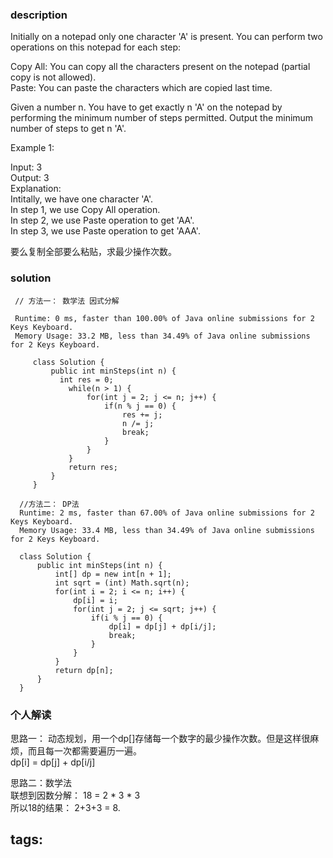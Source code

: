 ### description    
  Initially on a notepad only one character 'A' is present. You can perform two operations on this notepad for each step:  
    
  Copy All: You can copy all the characters present on the notepad (partial copy is not allowed).  
  Paste: You can paste the characters which are copied last time.  
     
    
  Given a number n. You have to get exactly n 'A' on the notepad by performing the minimum number of steps permitted. Output the minimum number of steps to get n 'A'.  
    
  Example 1:  
    
  Input: 3  
  Output: 3  
  Explanation:  
  Intitally, we have one character 'A'.  
  In step 1, we use Copy All operation.  
  In step 2, we use Paste operation to get 'AA'.  
  In step 3, we use Paste operation to get 'AAA'.  
    
  要么复制全部要么粘贴，求最少操作次数。  
    
### solution    
```    
 // 方法一： 数学法 因式分解  
   
 Runtime: 0 ms, faster than 100.00% of Java online submissions for 2 Keys Keyboard.  
 Memory Usage: 33.2 MB, less than 34.49% of Java online submissions for 2 Keys Keyboard.  
   
     class Solution {  
         public int minSteps(int n) {  
           int res = 0;  
             while(n > 1) {  
                 for(int j = 2; j <= n; j++) {  
                     if(n % j == 0) {  
                         res += j;  
                         n /= j;  
                         break;  
                     }  
                 }  
             }  
             return res;  
         }  
     }  
    
  //方法二： DP法  
  Runtime: 2 ms, faster than 67.00% of Java online submissions for 2 Keys Keyboard.  
  Memory Usage: 33.4 MB, less than 34.49% of Java online submissions for 2 Keys Keyboard.  
    
  class Solution {  
      public int minSteps(int n) {  
          int[] dp = new int[n + 1];  
          int sqrt = (int) Math.sqrt(n);  
          for(int i = 2; i <= n; i++) {  
              dp[i] = i;  
              for(int j = 2; j <= sqrt; j++) {  
                  if(i % j == 0) {  
                      dp[i] = dp[j] + dp[i/j];  
                      break;  
                  }  
              }  
          }  
          return dp[n];  
      }  
  }  
```    
    
### 个人解读    
  思路一： 动态规划，用一个dp[]存储每一个数字的最少操作次数。但是这样很麻烦，而且每一次都需要遍历一遍。  
  dp[i] = dp[j] + dp[i/j]  
    
  思路二：数学法  
  联想到因数分解： 18 = 2 * 3 * 3  
  所以18的结果： 2+3+3 = 8.  
    
tags:    
  -    
